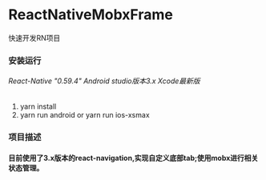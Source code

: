 # ReactNativeMobxFrame
快速开发RN项目
### 安装运行
###### React-Native "0.59.4" Android studio版本3.x  Xcode最新版 
1.    yarn install
2.    yarn run android or yarn run ios-xsmax
### 项目描述
#### 目前使用了3.x版本的react-navigation,实现自定义底部tab;使用mobx进行相关状态管理。
